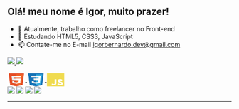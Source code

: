 ## Olá! meu nome é Igor, muito prazer!

- 🔭 Atualmente, trabalho como freelancer no Front-end
- 🌱 Estudando HTML5, CSS3, JavaScript
- 📫 Contate-me no E-mail igorbernardo.dev@gmail.com
<div align="left">
  <a href="https://github.com/xIgorBernardox">
  <img height="131em" src="https://github-readme-stats.vercel.app/api?username=xIgorBernardox&show_icons=true&theme=github_dark&include_all_commits=true&count_private=true"/>
  <img height="130em" src="https://github-readme-stats.vercel.app/api/top-langs/?username=xIgorBernardox&layout=compact&langs_count=3&theme=github_dark"/>
</div>
<div style="display: inline_block"><br>
  <img align="center" alt="xIgorBernardox-HTML" height="30" width="40" src="https://raw.githubusercontent.com/devicons/devicon/master/icons/html5/html5-original.svg">
  <img align="center" alt="xIgorBernardox-CSS" height="30" width="40" src="https://raw.githubusercontent.com/devicons/devicon/master/icons/css3/css3-original.svg">
  <img align="center" alt="xIgorBernardox-Js" height="30" width="40" src="https://raw.githubusercontent.com/devicons/devicon/master/icons/javascript/javascript-plain.svg">
</div>
<div> 
  <a href="https://www.instagram.com/xigorbernardox/?fbclid=IwAR1vU-Tn153u-NN3D5B4ohwk1mVPKDJs1hG0MlVEo22Tap0dCIILPWWqBPE" target="_blank"><img src="https://img.shields.io/badge/-Instagram-%23E4405F?style=for-the-badge&logo=instagram&logoColor=white" target="_blank"></a>
  <a href="https://www.facebook.com/xIgorBernardox/" target_"blank"><img src="https://img.shields.io/badge/Facebook-1877F2?style=for-the-badge&logo=facebook&logoColor=white" target_"blank"></a>
  <a href="https://discord.gg/Igor Bernardo#8897" target="_blank"><img src="https://img.shields.io/badge/Discord-7289DA?style=for-the-badge&logo=discord&logoColor=white" target="_blank"></a> 
  <a href = "mailto:igorbernardo.dev@gmail.com"><img src="https://img.shields.io/badge/Gmail-D14836?style=for-the-badge&logo=gmail&logoColor=white" target="_blank"></a>
</div>
  <hr>
